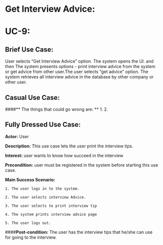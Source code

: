 # Get Interview Advice:
# UC-9:


## Brief Use Case:
User selects “Get Interview Advice” option. The system opens the UI. and then
The system presents options - print interview advice from the system or get advice from other
user.The user selects  “get advice” option. The system retrieves all interview advice in the
database by other company or other user. 



## Casual Use Case:

####** The things that could go wrong are: **
1. 
2.



## Fully Dressed Use Case:

**Actor:** User

**Description:** This use case lets the user print the interview tips.

**Interest:** user wants to know how succeed in the interview

**Precondition:** user must be registered in the system before starting this use case.

**Main Success Scenario:** 

	1. The user logs in to the system.

	2. The user selects interview Advice.

	3. The user selects to print interview tip

	4. The system prints interview advice page

	5. The user logs out. 


####**Post-condition:** The user has the interview tips that he/she can use for going to the interview.